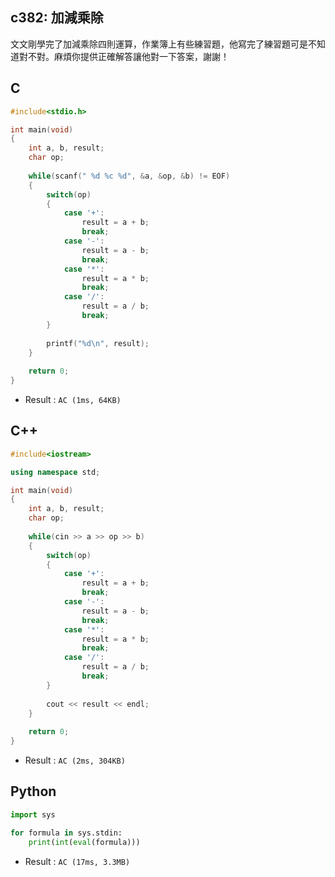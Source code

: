 ## c382: 加減乘除
文文剛學完了加減乘除四則運算，作業簿上有些練習題，他寫完了練習題可是不知道對不對。麻煩你提供正確解答讓他對一下答案，謝謝！

## C
```C
#include<stdio.h>

int main(void)
{
	int a, b, result;
	char op;
	
	while(scanf(" %d %c %d", &a, &op, &b) != EOF)
	{
		switch(op)
		{
			case '+':
				result = a + b;
				break;
			case '-':
				result = a - b;
				break;
			case '*':
				result = a * b;
				break;
			case '/':
				result = a / b;
				break;
		}
		
		printf("%d\n", result);
	}
	
	return 0;
}
```
 * Result : `AC (1ms, 64KB)`

## C++
```c++
#include<iostream>

using namespace std;

int main(void)
{
	int a, b, result;
	char op;
	
	while(cin >> a >> op >> b)
	{
		switch(op)
		{
			case '+':
				result = a + b;
				break;
			case '-':
				result = a - b;
				break;
			case '*':
				result = a * b;
				break;
			case '/':
				result = a / b;
				break;
		}
		
		cout << result << endl;
	}
	
	return 0;
}
```
 * Result : `AC (2ms, 304KB)`

## Python
```python
import sys

for formula in sys.stdin:
    print(int(eval(formula)))
```
 * Result : `AC (17ms, 3.3MB)`
